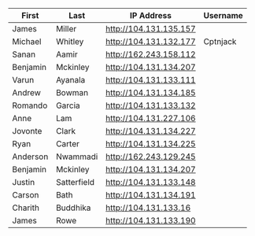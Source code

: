 |First    |Last         |  IP Address             | Username |
|---------|-------------|-------------------------|----------|
|James    | Miller      |  http://104.131.135.157 |          |
|Michael  | Whitley     |  http://104.131.132.177 | Cptnjack |
|Sanan    | Aamir       |  http://162.243.158.112 | |
|Benjamin | Mckinley    |  http://104.131.134.207 | |
|Varun    | Ayanala     |  http://104.131.133.111 | |
|Andrew   | Bowman      |  http://104.131.134.185 | |
|Romando  | Garcia      |  http://104.131.133.132 | |
|Anne     | Lam         |  http://104.131.227.106 | |
|Jovonte  | Clark       |  http://104.131.134.227 | |
|Ryan     | Carter      |  http://104.131.134.225 | |
|Anderson | Nwammadi    |  http://162.243.129.245 | |
|Benjamin | Mckinley    |  http://104.131.134.207 | |
|Justin   | Satterfield |  http://104.131.133.148 | |
|Carson   | Bath        |  http://104.131.134.191 | |
|Charith  | Buddhika    |  http://104.131.133.16  | |
|James    | Rowe        |  http://104.131.133.190 | |
